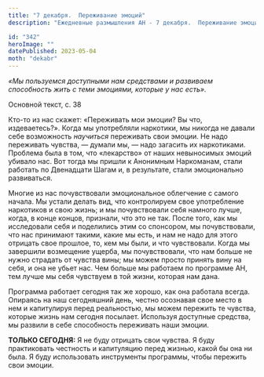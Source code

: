 ```yaml
---
title: "7 декабря.  Переживание эмоций"
description: "Ежедневные размышления АН - 7 декабря.  Переживание эмоций"

id: "342"
heroImage: ""
datePublished: 2023-05-04
moth: "dekabr"
---
```


_«Мы пользуемся доступными нам средствами и развиваем способность жить с теми
эмоциями, которые у нас есть»._

Основной текст, с. 38

Кто-то из нас скажет: «Переживать мои эмоции? Вы что, издеваетесь?». Когда мы
употребляли наркотики, мы никогда не давали себе возможность _научиться_
переживать свои эмоции. Не надо переживать чувства, — думали мы, — надо
загасить их наркотиками. Проблема была в том, что «лекарство» от наших
невыносимых эмоций убивало нас. Вот тогда мы пришли к Анонимным Наркоманам,
стали работать по Двенадцати Шагам и, в результате, стали эмоционально
развиваться.

Многие из нас почувствовали эмоциональное облегчение с самого начала. Мы
устали делать вид, что контролируем свое употребление наркотиков и свою жизнь;
и мы почувствовали себя намного лучше, когда, в конце концов, признали, что
это не так. После того, как мы исследовали себя и поделились этим со
спонсором, мы почувствовали, что нас принимают такими, какие мы есть, и нам не
надо для этого отрицать свое прошлое, то, кем мы были, и что чувствовали.
Когда мы завершили возмещение ущерба, мы почувствовали, что нам больше не
нужно страдать от чувства вины; мы можем просто принять вину на себя, и она не
убьет нас. Чем больше мы работаем по программе АН, тем лучше мы себя чувствуем
в той жизни, которая нам дана.

Программа работает сегодня так же хорошо, как она работала всегда. Опираясь на
наш сегодняшний день, честно осознавая свое место в нем и капитулируя перед
реальностью, мы можем пережить те чувства, которые жизнь нам сегодня посылает.
Используя доступные средства, мы развили в себе способность переживать наши
эмоции.

**ТОЛЬКО СЕГОДНЯ:** Я не буду отрицать свои чувства. Я буду практиковать
честность и капитуляцию перед жизнью, какой бы она ни была. Я буду
использовать инструменты программы, чтобы пережить свои эмоции.
